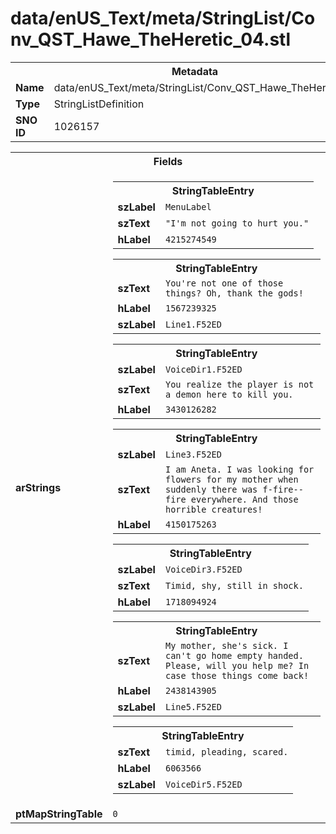 <h1>data/enUS_Text/meta/StringList/Conv_QST_Hawe_TheHeretic_04.stl</h1><table><tr><th colspan="100%">Metadata</th></tr><tr><td><b>Name</b></td><td>data/enUS_Text/meta/StringList/Conv_QST_Hawe_TheHeretic_04.stl</td></tr><tr><td><b>Type</b></td><td>StringListDefinition</td></tr><tr><td><b>SNO ID</b></td><td>1026157</td></tr></table>

<table><tr><th colspan="100%">Fields</th></tr><tr><td><b>arStrings</b></td><td><table><tr><th colspan="100%">StringTableEntry</th></tr><tr><td><b>szLabel</b></td><td><code>MenuLabel</code></td></tr><tr><td><b>szText</b></td><td><code>"I'm not going to hurt you."</code></td></tr><tr><td><b>hLabel</b></td><td><code>4215274549</code></td></tr></table>


<table><tr><th colspan="100%">StringTableEntry</th></tr><tr><td><b>szText</b></td><td><code>You're not one of those things? Oh, thank the gods!</code></td></tr><tr><td><b>hLabel</b></td><td><code>1567239325</code></td></tr><tr><td><b>szLabel</b></td><td><code>Line1.F52ED</code></td></tr></table>


<table><tr><th colspan="100%">StringTableEntry</th></tr><tr><td><b>szLabel</b></td><td><code>VoiceDir1.F52ED</code></td></tr><tr><td><b>szText</b></td><td><code>You realize the player is not a demon here to kill you.</code></td></tr><tr><td><b>hLabel</b></td><td><code>3430126282</code></td></tr></table>


<table><tr><th colspan="100%">StringTableEntry</th></tr><tr><td><b>szLabel</b></td><td><code>Line3.F52ED</code></td></tr><tr><td><b>szText</b></td><td><code>I am Aneta. I was looking for flowers for my mother when suddenly there was f-fire--fire everywhere. And those horrible creatures!</code></td></tr><tr><td><b>hLabel</b></td><td><code>4150175263</code></td></tr></table>


<table><tr><th colspan="100%">StringTableEntry</th></tr><tr><td><b>szLabel</b></td><td><code>VoiceDir3.F52ED</code></td></tr><tr><td><b>szText</b></td><td><code>Timid, shy, still in shock.</code></td></tr><tr><td><b>hLabel</b></td><td><code>1718094924</code></td></tr></table>


<table><tr><th colspan="100%">StringTableEntry</th></tr><tr><td><b>szText</b></td><td><code>My mother, she's sick. I can't go home empty handed. Please, will you help me? In case those things come back!</code></td></tr><tr><td><b>hLabel</b></td><td><code>2438143905</code></td></tr><tr><td><b>szLabel</b></td><td><code>Line5.F52ED</code></td></tr></table>


<table><tr><th colspan="100%">StringTableEntry</th></tr><tr><td><b>szText</b></td><td><code>timid, pleading, scared.</code></td></tr><tr><td><b>hLabel</b></td><td><code>6063566</code></td></tr><tr><td><b>szLabel</b></td><td><code>VoiceDir5.F52ED</code></td></tr></table>


</td></tr><tr><td><b>ptMapStringTable</b></td><td><code>0</code></td></tr></table>

